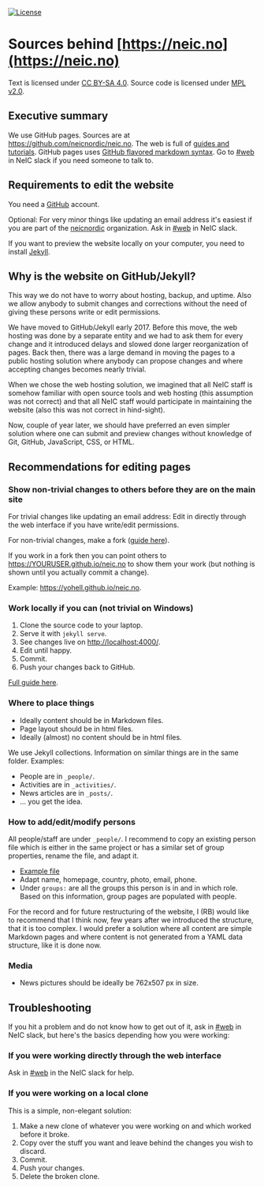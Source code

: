 [![License](https://img.shields.io/badge/license-%20MPL--v2.0-blue.svg)](../master/LICENSE)


# Sources behind [https://neic.no](https://neic.no)

Text is licensed under [CC BY-SA 4.0](https://creativecommons.org/licenses/by-sa/4.0/).
Source code is licensed under [MPL v2.0](../master/LICENSE).


## Executive summary

We use GitHub pages. Sources are at https://github.com/neicnordic/neic.no.
The web is full of [guides and tutorials](http://lmgtfy.com/?q=github+pages+howto).
GitHub pages uses [GitHub flavored markdown syntax](https://help.github.com/categories/writing-on-github/).
Go to [#web](http://neic.slack.com/messages/web) in NeIC slack if you need someone to talk to.


## Requirements to edit the website

You need a [GitHub](https://github.com/) account.

Optional: For very minor things like updating an email address it's easiest if
you are part of the [neicnordic](https://github.com/neicnordic) organization.
Ask in [#web](http://neic.slack.com/messages/web) in NeIC slack.

If you want to preview the website locally on your computer, you need to
install [Jekyll](https://jekyllrb.com).


## Why is the website on GitHub/Jekyll?

This way we do not have to worry about hosting, backup, and uptime. Also we
allow anybody to submit changes and corrections without the need of giving
these persons write or edit permissions.

We have moved to GitHub/Jekyll early 2017. Before this move, the web hosting was
done by a separate entity and we had to ask them for every change and it
introduced delays and slowed done larger reorganization of pages. Back then,
there was a large demand in moving the pages to a public hosting solution where
anybody can propose changes and where accepting changes becomes nearly trivial.

When we chose the web hosting solution, we imagined that all NeIC staff is
somehow familiar with open source tools and web hosting (this assumption was
not correct) and that all NeIC staff would participate in maintaining the
website (also this was not correct in hind-sight).

Now, couple of year later, we should have preferred an even simpler solution
where one can submit and preview changes without knowledge of Git, GitHub,
JavaScript, CSS, or HTML.


## Recommendations for editing pages


### Show non-trivial changes to others before they are on the main site

For trivial changes like updating an email address: Edit in directly through
the web interface if you have write/edit permissions.

For non-trivial changes, make a fork ([guide
here](https://help.github.com/articles/fork-a-repo/)).

If you work in a fork then you can point others to
https://YOURUSER.github.io/neic.no to show them your work (but nothing is shown
until you actually commit a change).

Example: https://yohell.github.io/neic.no.


### Work locally if you can (not trivial on Windows)

1. Clone the source code to your laptop.
2. Serve it with `jekyll serve`.
3. See changes live on [http://localhost:4000/](http://localhost:4000/).
4. Edit until happy.
5. Commit.
6. Push your changes back to GitHub.

[Full guide here](https://help.github.com/articles/setting-up-your-github-pages-site-locally-with-jekyll/).


### Where to place things

- Ideally content should be in Markdown files.
- Page layout should be in html files.
- Ideally (almost) no content should be in html files.

We use Jekyll collections. Information on similar things are in the same
folder. Examples:

- People are in `_people/`.
- Activities are in `_activities/`.
- News articles are in `_posts/`.
- ... you get the idea.


### How to add/edit/modify persons

All people/staff are under `_people/`. I recommend to copy an existing person file which is either
in the same project or has a similar set of group properties, rename the file,
and adapt it.

- [Example file](https://raw.githubusercontent.com/neicnordic/neic.no/gh-pages/_people/radovan-bast.md)
- Adapt name, homepage, country, photo, email, phone.
- Under `groups:` are all the groups this person is in and in which role. Based on this information, group pages are populated with people.

For the record and for future restructuring of the website, I (RB) would like to recommend that I think now, few years
after we introduced the structure, that it is too complex. I would prefer a solution where all content are simple Markdown pages
and where content is not generated from a YAML data structure, like it is done now.


### Media

- News pictures should be ideally be 762x507 px in size.


## Troubleshooting

If you hit a problem and do not know how to get out of it, ask in
[#web](http://neic.slack.com/messages/web) in NeIC slack, but here's the basics
depending how you were working:


### If you were working directly through the web interface

Ask in [#web](http://neic.slack.com/messages/web) in the
NeIC slack for help.


### If you were working on a local clone

This is a simple, non-elegant solution:

1. Make a new clone of whatever you were working on and which worked before it broke.
2. Copy over the stuff you want and leave behind the changes you wish to discard.
3. Commit.
4. Push your changes.
5. Delete the broken clone.
